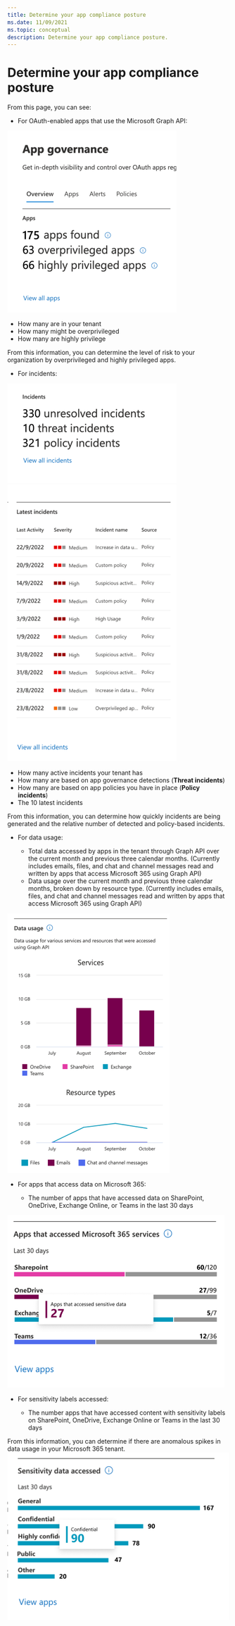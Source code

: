 ```yaml
---
title: Determine your app compliance posture
ms.date: 11/09/2021
ms.topic: conceptual
description: Determine your app compliance posture.
---
```


# Determine your app compliance posture

From this page, you can see:

- For OAuth-enabled apps that use the Microsoft Graph API:

![](media/app-governance-visibility-insights-compliance-posture/app-summary.png)
   - How many are in your tenant
   - How many might be overprivileged
   - How many are highly privilege

From this information, you can determine the level of risk to your organization by overprivileged and highly privileged apps.

- For incidents:

![](media/app-governance-visibility-insights-compliance-posture/incidents-summary.png)
![](media/app-governance-visibility-insights-compliance-posture/top-alerts.png)
   - How many active incidents your tenant has
   - How many are based on app governance detections (**Threat incidents**)
   - How many are based on app policies you have in place (**Policy incidents**)
   - The 10 latest incidents

From this information, you can determine how quickly incidents are being generated and the relative number of detected and policy-based incidents.

- For data usage:

   - Total data accessed by apps in the tenant through Graph API over the current month and previous three calendar months. (Currently includes emails, files, and chat and channel messages read and written by apps that access Microsoft 365 using Graph API)
   - Data usage over the current month and previous three calendar months, broken down by resource type. (Currently includes emails, files, and chat and channel messages read and written by apps that access Microsoft 365 using Graph API)

![](media/app-governance-visibility-insights-compliance-posture/data-usage-chart.png)

- For apps that access data on Microsoft 365: 

   - The number of apps that have accessed data on SharePoint, OneDrive, Exchange Online, or Teams in the last 30 days
 
![](media/app-governance-visibility-insights-compliance-posture/apps-accessed-M365-services-chart.png)

- For sensitivity labels accessed:

  - The number apps that have accessed content with sensitivity labels on SharePoint, OneDrive, Exchange Online or Teams in the last 30 days
   
From this information, you can determine if there are anomalous spikes in data usage in your Microsoft 365 tenant.
![](media/app-governance-visibility-insights-compliance-posture/sensitive-data-accessed-chart.png)
